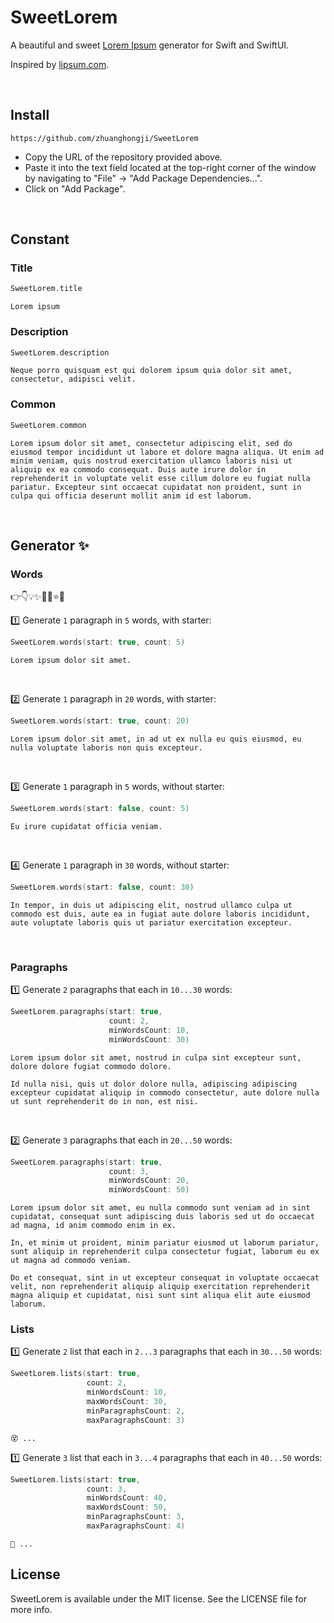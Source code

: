 # SweetLorem

A beautiful and sweet [Lorem Ipsum](https://en.wikipedia.org/wiki/Lorem_ipsum?useskin=vector) generator for Swift and SwiftUI.

Inspired by [lipsum.com](https://lipsum.com/).

<br/>

## Install

```
https://github.com/zhuanghongji/SweetLorem
```

- Copy the URL of the repository provided above.
- Paste it into the text field located at the top-right corner of the window by navigating to "File" -> "Add Package Dependencies...".
- Click on "Add Package".

<br/>

## Constant

### Title

```swift
SweetLorem.title
``` 

```
Lorem ipsum
```

### Description

```swift
SweetLorem.description
```

```
Neque porro quisquam est qui dolorem ipsum quia dolor sit amet, consectetur, adipisci velit.
```

### Common

```swift
SweetLorem.common
```

```
Lorem ipsum dolor sit amet, consectetur adipiscing elit, sed do eiusmod tempor incididunt ut labore et dolore magna aliqua. Ut enim ad minim veniam, quis nostrud exercitation ullamco laboris nisi ut aliquip ex ea commodo consequat. Duis aute irure dolor in reprehenderit in voluptate velit esse cillum dolore eu fugiat nulla pariatur. Excepteur sint occaecat cupidatat non proident, sunt in culpa qui officia deserunt mollit anim id est laborum.
```

<br/>

## Generator ✨

### Words 

👉👇💡✨💫🌟⭐️🤩

1️⃣ Generate `1` paragraph in `5` words, with starter:

```swift
SweetLorem.words(start: true, count: 5)
```

```
Lorem ipsum dolor sit amet.
```

<br/> 

2️⃣ Generate `1` paragraph in `20` words, with starter:

```swift 
SweetLorem.words(start: true, count: 20)
```

```
Lorem ipsum dolor sit amet, in ad ut ex nulla eu quis eiusmod, eu nulla voluptate laboris non quis excepteur.
```

<br/> 

3️⃣ Generate `1` paragraph in `5` words, without starter:

```swift
SweetLorem.words(start: false, count: 5)
```

```
Eu irure cupidatat officia veniam.
```

<br/> 

4️⃣ Generate `1` paragraph in `30` words, without starter:

```swift
SweetLorem.words(start: false, count: 30)
```

```
In tempor, in duis ut adipiscing elit, nostrud ullamco culpa ut commodo est duis, aute ea in fugiat aute dolore laboris incididunt, aute voluptate laboris quis ut pariatur exercitation excepteur.
```

<br/>

### Paragraphs

1️⃣ Generate `2` paragraphs that each in `10...30` words:

```swift
SweetLorem.paragraphs(start: true, 
                      count: 2, 
                      minWordsCount: 10, 
                      minWordsCount: 30)
```

```
Lorem ipsum dolor sit amet, nostrud in culpa sint excepteur sunt, dolore dolore fugiat commodo dolore.

Id nulla nisi, quis ut dolor dolore nulla, adipiscing adipiscing excepteur cupidatat aliquip in commodo consectetur, aute dolore nulla ut sunt reprehenderit do in non, est nisi.
```

<br/>

2️⃣ Generate `3` paragraphs that each in `20...50` words:

```swift
SweetLorem.paragraphs(start: true, 
                      count: 3, 
                      minWordsCount: 20, 
                      minWordsCount: 50)
```

```
Lorem ipsum dolor sit amet, eu nulla commodo sunt veniam ad in sint cupidatat, consequat sunt adipiscing duis laboris sed ut do occaecat ad magna, id anim commodo enim in ex.

In, et minim ut proident, minim pariatur eiusmod ut laborum pariatur, sunt aliquip in reprehenderit culpa consectetur fugiat, laborum eu ex ut magna ad commodo veniam.

Do et consequat, sint in ut excepteur consequat in voluptate occaecat velit, non reprehenderit aliquip aliquip exercitation reprehenderit magna aliquip et cupidatat, nisi sunt sint aliqua elit aute eiusmod laborum.
```

### Lists

1️⃣ Generate `2` list that each in `2...3` paragraphs that each in `30...50` words:

```swift
SweetLorem.lists(start: true,
                 count: 2,
                 minWordsCount: 10,
                 maxWordsCount: 30,
                 minParagraphsCount: 2,
                 maxParagraphsCount: 3)
```

```
😵 ...
```

1️⃣ Generate `3` list that each in `3...4` paragraphs that each in `40...50` words:

```swift
SweetLorem.lists(start: true,
                 count: 3,
                 minWordsCount: 40,
                 maxWordsCount: 50,
                 minParagraphsCount: 3,
                 maxParagraphsCount: 4)
```

```
🤩 ...
```


## License

SweetLorem is available under the MIT license. See the LICENSE file for more info.